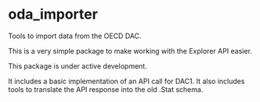 # oda_importer
Tools to import data from the OECD DAC. 

This is a very simple package to make working with the Explorer API
easier. 

This package is under active development.


It includes a basic implementation of an API call for DAC1. It also includes
tools to translate the API response into the old .Stat schema.

